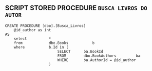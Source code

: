 ## SCRIPT STORED PROCEDURE `BUSCA LIVROS DO AUTOR`
```
CREATE PROCEDURE [dbo].[Busca_Livros]
	@id_author as int
AS
	select			*
	from			dbo.Books			b
	where			b.Id in (
						SELECT		ba.BookId
						FROM		dbo.BookAuthors			ba
						WHERE		ba.AuthorId = @id_author
					)
```
